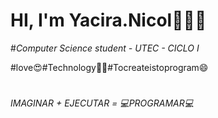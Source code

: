 
# HI, I'm Yacira.Nicol👋🏼✨ 
#*Computer Science student - UTEC - CICLO I*

#love😍#Technology👩‍💻#Tocreateistoprogram😄
#

*IMAGINAR + EJECUTAR = 💻PROGRAMAR💻*
#



